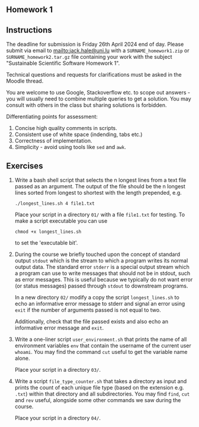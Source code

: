## Homework 1

## Instructions

The deadline for submission is Friday 26th April 2024 end of day. Please submit
via email to [mailto:jack.hale@uni.lu](jack.hale@uni.lu) with a
`SURNAME_homework1.zip` or `SURNAME_homework2.tar.gz` file containing your work with
the subject "Sustainable Scientific Software Homework 1".

Technical questions and requests for clarifications must be asked in the Moodle
thread.

You are welcome to use Google, Stackoverflow etc. to scope out answers - you
will usually need to combine multiple queries to get a solution. You may
consult with others in the class but sharing solutions is forbidden.

Differentiating points for assessment:

1. Concise high quality comments in scripts.
2. Consistent use of white space (indending, tabs etc.)
3. Correctness of implementation.
4. Simplicity - avoid using tools like `sed` and `awk`. 

## Exercises

1. Write a bash shell script that selects the n longest lines from a text file
   passed as an argument. The output of the file should be the n longest
   lines sorted from longest to shortest with the length prepended, e.g.

       ./longest_lines.sh 4 file1.txt

   Place your script in a directory `01/` with a file `file1.txt` for testing.
   To make a script executable you can use

       chmod +x longest_lines.sh

   to set the 'executable bit'.

2. During the course we briefly touched upon the concept of standard output
   `stdout` which is the stream to which a program writes its normal output
   data. The standard error `stderr` is a special output stream which a program
   can use to write messages that should not be in stdout, such as error
   messages. This is useful because we typically do not want error (or status
   messages) passed through `stdout` to downstream programs.

   In a new directory `02/` modify a copy the script `longest_lines.sh` to echo
   an informative error message to stderr and signal an error using `exit` if
   the number of arguments passed is not equal to two.

   Additionally, check that the file passed exists and also echo an informative
   error message and `exit`.

3. Write a one-liner script `user_environment.sh` that prints the name of all
   environment variables `env` that contain the username of the current user
   `whoami`. You may find the command `cut` useful to get the variable name
   alone.

   Place your script in a directory `03/`.

4. Write a script `file_type_counter.sh` that takes a directory as input and
   prints the count of each unique file type (based on the extension e.g.
   `.txt`) within that directory and all subdirectories. You may find `find`,
   `cut` and `rev` useful, alongside some other commands we saw during the
   course.

   Place your script in a directory `04/`.
